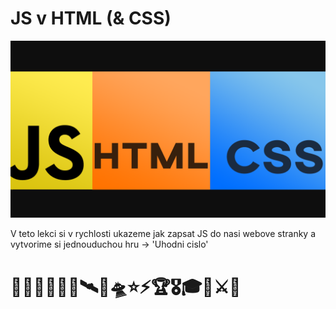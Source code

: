# JS v HTML (& CSS)

![nahledovy obrazek](../asssets/images/9.png)


V teto lekci si v rychlosti ukazeme jak zapsat JS do nasi webove stranky a vytvorime si jednouduchou hru -> 'Uhodni cislo'


# 💪🤓🦧🦉🦩🐊🛰🚀🛸⭐⚡🏆🎖🎓💎⚔🤯